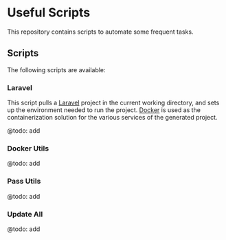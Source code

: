 # Useful Scripts

This repository contains scripts to automate some frequent tasks.

## Scripts

The following scripts are available:

### Laravel

This script pulls a [Laravel](https://laravel.com) project in the current working directory, and sets up the environment
needed to run the project. [Docker](https://www.docker.com) is used as the containerization solution for the various
services of the generated project.

@todo: add

### Docker Utils

@todo: add

### Pass Utils

@todo: add

### Update All

@todo: add